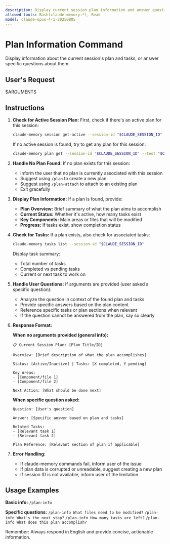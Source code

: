```yaml
---
description: Display current session plan information and answer questions about the plan and tasks
allowed-tools: Bash(claude-memory:*), Read
model: claude-opus-4-1-20250805
---
```


# Plan Information Command

Display information about the current session's plan and tasks, or answer specific questions about them.

## User's Request

$ARGUMENTS

## Instructions

1. **Check for Active Session Plan:**
   First, check if there's an active plan for this session:

   ```bash
   claude-memory session get-active --session-id "$CLAUDE_SESSION_ID" --test "$CLAUDE_SESSION_ID"
   ```

   If no active session is found, try to get any plan for this session:

   ```bash
   claude-memory plan get --session-id "$CLAUDE_SESSION_ID" --test "$CLAUDE_SESSION_ID"
   ```

2. **Handle No Plan Found:**
   If no plan exists for this session:

   - Inform the user that no plan is currently associated with this session
   - Suggest using `/plan` to create a new plan
   - Suggest using `/plan-attach` to attach to an existing plan
   - Exit gracefully

3. **Display Plan Information:**
   If a plan is found, provide:

   - **Plan Overview:** Brief summary of what the plan aims to accomplish
   - **Current Status:** Whether it's active, how many tasks exist
   - **Key Components:** Main areas or files that will be modified
   - **Progress:** If tasks exist, show completion status

4. **Check for Tasks:**
   If a plan exists, also check for associated tasks:

   ```bash
   claude-memory tasks list --session-id "$CLAUDE_SESSION_ID"
   ```

   Display task summary:

   - Total number of tasks
   - Completed vs pending tasks
   - Current or next task to work on

5. **Handle User Questions:**
   If arguments are provided (user asked a specific question):

   - Analyze the question in context of the found plan and tasks
   - Provide specific answers based on the plan content
   - Reference specific tasks or plan sections when relevant
   - If the question cannot be answered from the plan, say so clearly

6. **Response Format:**

   **When no arguments provided (general info):**

   ```
   📋 Current Session Plan: [Plan Title/ID]

   Overview: [Brief description of what the plan accomplishes]

   Status: [Active/Inactive] | Tasks: [X completed, Y pending]

   Key Areas:
   - [Component/file 1]
   - [Component/file 2]

   Next Action: [What should be done next]
   ```

   **When specific question asked:**

   ```
   Question: [User's question]

   Answer: [Specific answer based on plan and tasks]

   Related Tasks:
   - [Relevant task 1]
   - [Relevant task 2]

   Plan Reference: [Relevant section of plan if applicable]
   ```

7. **Error Handling:**
   - If claude-memory commands fail, inform user of the issue
   - If plan data is corrupted or unreadable, suggest creating a new plan
   - If session ID is not available, inform user of the limitation

## Usage Examples

**Basic info:**
`/plan-info`

**Specific questions:**
`/plan-info What files need to be modified?`
`/plan-info What's the next step?`
`/plan-info How many tasks are left?`
`/plan-info What does this plan accomplish?`

Remember: Always respond in English and provide concise, actionable information.

